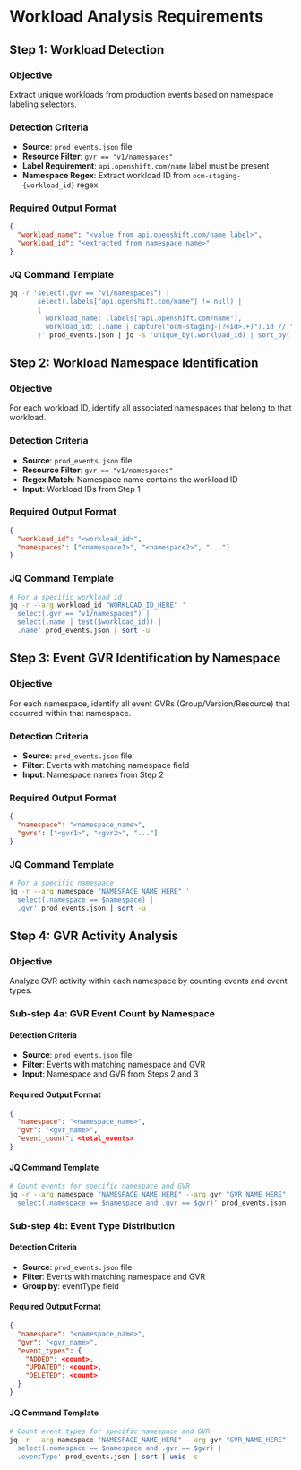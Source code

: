 # Workload Analysis Requirements

## Step 1: Workload Detection

### Objective
Extract unique workloads from production events based on namespace labeling selectors.

### Detection Criteria
- **Source**: `prod_events.json` file
- **Resource Filter**: `gvr == "v1/namespaces"`
- **Label Requirement**: `api.openshift.com/name` label must be present
- **Namespace Regex**: Extract workload ID from `ocm-staging-{workload_id}` regex

### Required Output Format
```json
{
  "workload_name": "<value from api.openshift.com/name label>",
  "workload_id": "<extracted from namespace name>"
}
```

### JQ Command Template
```bash
jq -r 'select(.gvr == "v1/namespaces") | 
       select(.labels["api.openshift.com/name"] != null) | 
       {
         workload_name: .labels["api.openshift.com/name"], 
         workload_id: (.name | capture("ocm-staging-(?<id>.+)").id // "no_match")
       }' prod_events.json | jq -s 'unique_by(.workload_id) | sort_by(.workload_id)'
```

## Step 2: Workload Namespace Identification

### Objective
For each workload ID, identify all associated namespaces that belong to that workload.

### Detection Criteria
- **Source**: `prod_events.json` file
- **Resource Filter**: `gvr == "v1/namespaces"`
- **Regex Match**: Namespace name contains the workload ID
- **Input**: Workload IDs from Step 1

### Required Output Format
```json
{
  "workload_id": "<workload_id>",
  "namespaces": ["<namespace1>", "<namespace2>", "..."]
}
```

### JQ Command Template
```bash
# For a specific workload_id
jq -r --arg workload_id "WORKLOAD_ID_HERE" '
  select(.gvr == "v1/namespaces") | 
  select(.name | test($workload_id)) | 
  .name' prod_events.json | sort -u
```

## Step 3: Event GVR Identification by Namespace

### Objective
For each namespace, identify all event GVRs (Group/Version/Resource) that occurred within that namespace.

### Detection Criteria
- **Source**: `prod_events.json` file
- **Filter**: Events with matching namespace field
- **Input**: Namespace names from Step 2

### Required Output Format
```json
{
  "namespace": "<namespace_name>",
  "gvrs": ["<gvr1>", "<gvr2>", "..."]
}
```

### JQ Command Template
```bash
# For a specific namespace
jq -r --arg namespace "NAMESPACE_NAME_HERE" '
  select(.namespace == $namespace) | 
  .gvr' prod_events.json | sort -u
```

## Step 4: GVR Activity Analysis

### Objective
Analyze GVR activity within each namespace by counting events and event types.

### Sub-step 4a: GVR Event Count by Namespace

#### Detection Criteria
- **Source**: `prod_events.json` file
- **Filter**: Events with matching namespace and GVR
- **Input**: Namespace and GVR from Steps 2 and 3

#### Required Output Format
```json
{
  "namespace": "<namespace_name>",
  "gvr": "<gvr_name>",
  "event_count": <total_events>
}
```

#### JQ Command Template
```bash
# Count events for specific namespace and GVR
jq -r --arg namespace "NAMESPACE_NAME_HERE" --arg gvr "GVR_NAME_HERE" '
  select(.namespace == $namespace and .gvr == $gvr)' prod_events.json | wc -l
```

### Sub-step 4b: Event Type Distribution

#### Detection Criteria
- **Source**: `prod_events.json` file
- **Filter**: Events with matching namespace and GVR
- **Group by**: eventType field

#### Required Output Format
```json
{
  "namespace": "<namespace_name>",
  "gvr": "<gvr_name>",
  "event_types": {
    "ADDED": <count>,
    "UPDATED": <count>,
    "DELETED": <count>
  }
}
```

#### JQ Command Template
```bash
# Count event types for specific namespace and GVR
jq -r --arg namespace "NAMESPACE_NAME_HERE" --arg gvr "GVR_NAME_HERE" '
  select(.namespace == $namespace and .gvr == $gvr) | 
  .eventType' prod_events.json | sort | uniq -c
```